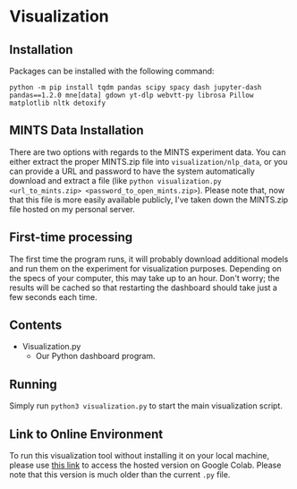 # Visualization

## Installation

Packages can be installed with the following command:

`python -m pip install tqdm pandas scipy spacy dash jupyter-dash pandas==1.2.0 mne[data] gdown yt-dlp webvtt-py librosa Pillow matplotlib nltk detoxify`

## MINTS Data Installation
There are two options with regards to the MINTS experiment data. You can either
extract the proper MINTS.zip file into `visualization/nlp_data`,
or you can provide a URL and password to have the system automatically download
and extract a file (like `python visualization.py <url_to_mints.zip> <password_to_open_mints.zip>`).
Please note that, now that this file is more easily available publicly, I've
taken down the MINTS.zip file hosted on my personal server.

## First-time processing
The first time the program runs, it will probably download additional models and run them
on the experiment for visualization purposes. Depending on the specs of your computer, this
may take up to an hour. Don't worry; the results will be cached so that restarting the
dashboard should take just a few seconds each time.

## Contents
 - Visualization.py
   - Our Python dashboard program.

## Running
Simply run `python3 visualization.py` to start the main visualization script.

## Link to Online Environment
To run this visualization tool without installing it on your local machine, please use
[this link](https://colab.research.google.com/drive/1nGuMVrvAVbVV_ODxyO1mOdgAR7FHm-DZ?usp=sharing) to access the hosted
version on Google Colab. Please note that this version is much older than the current `.py` file.
